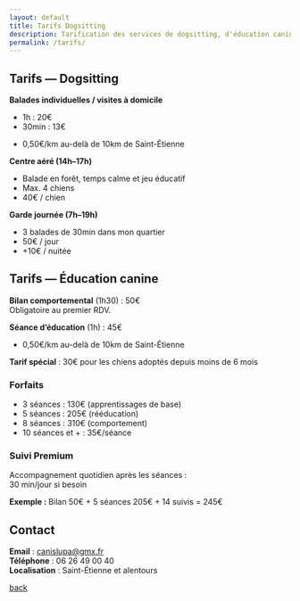 ```yaml
---
layout: default
title: Tarifs Dogsitting
description: Tarification des services de dogsitting, d'éducation canine
permalink: /tarifs/
---
```


## Tarifs — Dogsitting

**Balades individuelles / visites à domicile**  
- 1h : 20€  
- 30min : 13€  
+ 0,50€/km au-delà de 10km de Saint-Étienne

**Centre aéré (14h–17h)**  
- Balade en forêt, temps calme et jeu éducatif  
- Max. 4 chiens  
- 40€ / chien

**Garde journée (7h–19h)**  
- 3 balades de 30min dans mon quartier  
- 50€ / jour  
- +10€ / nuitée


## Tarifs — Éducation canine

**Bilan comportemental** (1h30) : 50€  
Obligatoire au premier RDV.

**Séance d’éducation** (1h) : 45€  
+ 0,50€/km au-delà de 10km de Saint-Étienne

**Tarif spécial** : 30€ pour les chiens adoptés depuis moins de 6 mois

### Forfaits

- 3 séances : 130€ (apprentissages de base)  
- 5 séances : 205€ (rééducation)  
- 8 séances : 310€ (comportement)  
- 10 séances et + : 35€/séance

### Suivi Premium

Accompagnement quotidien après les séances :  
30 min/jour si besoin

**Exemple :** Bilan 50€ + 5 séances 205€ + 14 suivis = 245€


## Contact

**Email** : canislupa@gmx.fr  
**Téléphone** : 06 26 49 00 40  
**Localisation** : Saint-Étienne et alentours

[back](./)
